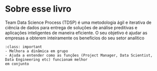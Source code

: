 # Sobre esse livro

Team Data Science Process (TDSP) é uma metodologia ágil e iterativa de ciência de dados para entrega de soluções de análise preditivas e 
aplicações inteligentes de maneira eficiente. O seu objetivo é ajudar as empresas a obterem inteiramente 
os benefícios do seu setor analítico

```{admonition} Que melhorias a longo prazo essa metodologia traz?
:class: important
- Melhora a dinâmica em grupo 
- Ajuda a entender como as funções (Project Manager, Data Scientist, Data Engineering etc) funcionam melhor 
em conjunto
```

```{tableofcontents}
```
